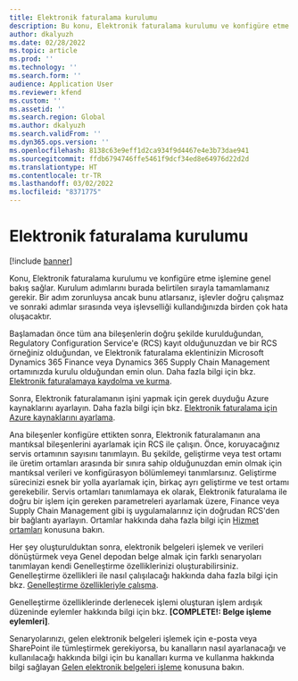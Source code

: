 ```yaml
---
title: Elektronik faturalama kurulumu
description: Bu konu, Elektronik faturalama kurulumu ve konfigüre etme işlemine genel bakış sağlar.
author: dkalyuzh
ms.date: 02/28/2022
ms.topic: article
ms.prod: ''
ms.technology: ''
ms.search.form: ''
audience: Application User
ms.reviewer: kfend
ms.custom: ''
ms.assetid: ''
ms.search.region: Global
ms.author: dkalyuzh
ms.search.validFrom: ''
ms.dyn365.ops.version: ''
ms.openlocfilehash: 8138c63e9eff1d2ca934f9d4467e4e3b73dae941
ms.sourcegitcommit: ffdb6794746ffe5461f9dcf34ed8e64976d22d2d
ms.translationtype: HT
ms.contentlocale: tr-TR
ms.lasthandoff: 03/02/2022
ms.locfileid: "8371775"
---
```

# <a name="electronic-invoicing-setup"></a>Elektronik faturalama kurulumu

[!include [banner](../includes/banner.md)]

Konu, Elektronik faturalama kurulumu ve konfigüre etme işlemine genel bakış sağlar. Kurulum adımlarını burada belirtilen sırayla tamamlamanız gerekir. Bir adım zorunluysa ancak bunu atlarsanız, işlevler doğru çalışmaz ve sonraki adımlar sırasında veya işlevselliği kullandığınızda birden çok hata oluşacaktır. 

Başlamadan önce tüm ana bileşenlerin doğru şekilde kurulduğundan, Regulatory Configuration Service'e (RCS) kayıt olduğunuzdan ve bir RCS örneğiniz olduğundan, ve Elektronik faturalama eklentinizin Microsoft Dynamics 365 Finance veya Dynamics 365 Supply Chain Management ortamınızda kurulu olduğundan emin olun. Daha fazla bilgi için bkz. [Elektronik faturalamaya kaydolma ve kurma](e-invoicing-install-add-in-microservices-lcs.md).

Sonra, Elektronik faturalamanın işini yapmak için gerek duyduğu Azure kaynaklarını ayarlayın. Daha fazla bilgi için bkz. [Elektronik faturalama için Azure kaynaklarını ayarlama](e-invoicing-set-up-azure-resources.md).

Ana bileşenler konfigüre ettikten sonra, Elektronik faturalamanın ana mantıksal bileşenlerini ayarlamak için RCS ile çalışın. Önce, koruyacağınız servis ortamının sayısını tanımlayın. Bu şekilde, geliştirme veya test ortamı ile üretim ortamları arasında bir sınıra sahip olduğunuzdan emin olmak için mantıksal verileri ve konfigürasyon bölümlemeyi tanımlarsınız. Geliştirme sürecinizi esnek bir yolla ayarlamak için, birkaç ayrı geliştirme ve test ortamı gerekebilir. Servis ortamları tanımlamaya ek olarak, Elektronik faturalama ile doğru bir işlem için gereken parametreleri ayarlamak üzere, Finance veya Supply Chain Management gibi iş uygulamalarınız için doğrudan RCS'den bir bağlantı ayarlayın. Ortamlar hakkında daha fazla bilgi için [Hizmet ortamları](e-invoicing-service-environments.md) konusuna bakın.

Her şey oluşturulduktan sonra, elektronik belgeleri işlemek ve verileri dönüştürmek veya Genel depodan belge almak için farklı senaryoları tanımlayan kendi Genelleştirme özelliklerinizi oluşturabilirsiniz. Genelleştirme özellikleri ile nasıl çalışılacağı hakkında daha fazla bilgi için bkz. [Genelleştirme özellikleriyle çalışma](e-invoicing-working-globalization-features.md).

Genelleştirme özelliklerinde derlenecek işlemi oluşturan işlem ardışık düzeninde eylemler hakkında bilgi için bkz. **[COMPLETE!: Belge işleme eylemleri]**.

Senaryolarınızı, gelen elektronik belgeleri işlemek için e-posta veya SharePoint ile tümleştirmek gerekiyorsa, bu kanalların nasıl ayarlanacağı ve kullanılacağı hakkında bilgi için bu kanalları kurma ve kullanma hakkında bilgi sağlayan [Gelen elektronik belgeleri işleme](e-invoicing-process-incoming-electronic-documents.md) konusuna bakın.
